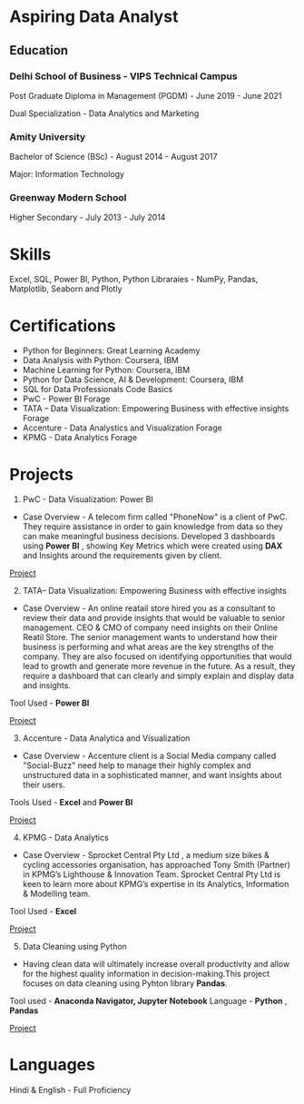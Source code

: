 # Aspiring Data Analyst

## Education

### Delhi School of Business - VIPS Technical Campus
Post Graduate Diploma in Management (PGDM)                            - June 2019 - June 2021

Dual Specialization - Data Analytics and Marketing

### Amity University
Bachelor of Science (BSc)                                            - August 2014 - August 2017

Major: Information Technology

### Greenway Modern School
Higher Secondary                                                     - July 2013 - July 2014

# Skills
Excel, SQL, Power BI, Python, Python Libraraies -  NumPy, Pandas, Matplotlib, Seaborn and Plotly

# Certifications
* Python for Beginners:			                                                     Great Learning Academy 
* Data Analysis with Python:			                                               Coursera, IBM
* Machine Learning for Python:		                                               Coursera, IBM
* Python for Data Science, AI & Development:	                                   Coursera, IBM
* SQL for Data Professionals                                                     Code Basics
* PwC - Power BI                                                                 Forage
* TATA – Data Visualization: Empowering Business with effective insights         Forage
* Accenture - Data Analystics and Visualization                                  Forage
* KPMG - Data Analytics                                                          Forage


# Projects

1. PwC - Data Visualization: Power BI

* Case Overview - A telecom firm called "PhoneNow" is a client of PwC. They require assistance in order to gain knowledge from data so they can make meaningful business decisions.
Developed 3 dashboards using **Power BI** , showing Key Metrics which were created using **DAX** and Insights around the requirements given by client.

[Project](https://github.com/KAMNA11/PwC-Virtual_Internship_Programme) 


2. TATA– Data Visualization: Empowering Business with effective insights

* Case Overview - An online reatail store hired you as a consultant to review their data and provide insights that would be valuable to senior management. CEO & CMO of company need insights on their Online Reatil Store. The senior management wants to understand how their business is performing and what areas are the key strengths of the company. They are also focused on identifying opportunities that would lead to growth and generate more revenue in the future. As a result, they require a dashboard that can clearly and simply explain and display data and insights.
  
Tool Used - **Power BI**

[Project](https://github.com/KAMNA11/Tata_Data_Visualization_Virtual_Experience_Programme)


3. Accenture - Data Analytica and Visualization

* Case Overview - Accenture client is a Social Media company called "Social-Buzz" need help to manage their highly complex and unstructured data in a sophisticated manner, and want insights about their users.
  
Tools Used - **Excel** and **Power BI**

[Project](https://github.com/KAMNA11/Accenture_Data_Analytics_and_Visualization_Virtual_Experience)

4. KPMG - Data Analytics
* Case Overview - Sprocket Central Pty Ltd , a medium size bikes & cycling accessories organisation, has approached Tony Smith (Partner) in KPMG’s Lighthouse & Innovation Team. Sprocket Central Pty Ltd is keen to learn more about KPMG’s expertise in its Analytics, Information & Modelling team.
 
Tool Used - **Excel**

[Project](https://github.com/KAMNA11/KPMG_Virtual_Internship)

5. Data Cleaning using Python
* Having clean data will ultimately increase overall productivity and allow for the highest quality information in decision-making.This project focuses on data cleaning using Pyhton library **Pandas**.

Tool used - **Anaconda Navigator, Jupyter Notebook**
Language - **Python** , **Pandas**  

[Project](https://github.com/KAMNA11/Data_Cleaning_Using_Pandas/blob/main/Data%20Cleaning%20.ipynb)


# Languages 

Hindi & English - Full Proficiency



















 

